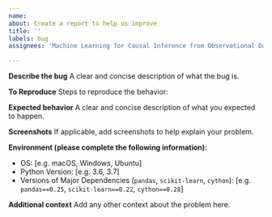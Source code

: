 ```yaml
---
name: 
about: Create a report to help us improve
title: ''
labels: bug
assignees: 'Machine Learning for Causal Inference from Observational Data'

---
```


**Describe the bug**
A clear and concise description of what the bug is.

**To Reproduce**
Steps to reproduce the behavior:

**Expected behavior**
A clear and concise description of what you expected to happen.

**Screenshots**
If applicable, add screenshots to help explain your problem.

**Environment (please complete the following information):**
 - OS: [e.g. macOS, Windows, Ubuntu]
 - Python Version: [e.g. 3.6, 3.7]
 - Versions of Major Dependencies (`pandas`, `scikit-learn`, `cython`): [e.g. `pandas==0.25`, `scikit-learn==0.22`, `cython==0.28`]

**Additional context**
Add any other context about the problem here.

